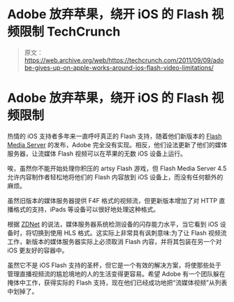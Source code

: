 # Adobe 放弃苹果，绕开 iOS 的 Flash 视频限制 TechCrunch

> 原文：<https://web.archive.org/web/https://techcrunch.com/2011/09/09/adobe-gives-up-on-apple-works-around-ios-flash-video-limitations/>

# Adobe 放弃苹果，绕开 iOS 的 Flash 视频限制

热情的 iOS 支持者多年来一直呼吁真正的 Flash 支持，随着他们新版本的 [Flash Media Server](https://web.archive.org/web/20230205011225/http://blogs.adobe.com/ktowes/2011/09/announcing-adobe-flash-media-server-4-5.html) 的发布，Adobe 完全没有实现。相反，他们设法更新了他们的媒体服务器，让流媒体 Flash 视频可以在苹果的无数 iOS 设备上运行。

唉，虽然你不能开始处理你积压的 artsy Flash 游戏，但 Flash Media Server 4.5 允许内容制作者轻松地将他们的 Flash 内容放到 iOS 设备上，而没有任何额外的麻烦。

虽然旧版本的媒体服务器提供 F4F 格式的视频流，但更新版本增加了对 HTTP 直播格式的支持，iPads 等设备可以很好地处理这种格式。

根据 [ZDNet](https://web.archive.org/web/20230205011225/http://www.zdnet.co.uk/news/mobile-devices/2011/09/09/apple-ipads-and-iphones-finally-get-flash-video-40093884/?tag=mncol;txt) 的说法，媒体服务器系统检测设备的闪存能力水平，当它看到 iOS 设备时，将切换到使用 HLS 格式。这实际上非常具有讽刺意味:为了让 Flash 视频流工作，新版本的媒体服务器实际上必须取消 Flash 内容，并将其包装在另一个对 iOS 更友好的容器中。

虽然它不是 iOS Flash 支持的圣杯，但它是一个有效的解决方案，将使那些处于管理直播视频流的尴尬境地的人的生活变得更容易。希望 Adobe 有一个团队躲在掩体中工作，获得实际的 Flash 支持，现在他们已经成功地把“流媒体视频”从列表中划掉了。